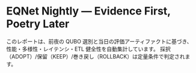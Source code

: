 # EQNet Nightly — Evidence First, Poetry Later

このレポートは、前夜の QUBO 選別と当日の評価アーティファクトに基づき、
性能・多様性・レイテンシ・ETL 健全性を自動集計しています。
採択（ADOPT）/保留（KEEP）/巻き戻し（ROLLBACK）は定量条件で判定されます。

